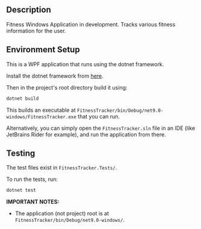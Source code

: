 ## Description
Fitness Windows Application in development. Tracks various fitness information for the user.

## Environment Setup
This is a WPF application that runs using the dotnet framework.

Install the dotnet framework from [here](https://dotnet.microsoft.com/en-us/download/dotnet-framework).

Then in the project's root directory build it using:

```bash
dotnet build
```

This builds an executable at `FitnessTracker/bin/Debug/net9.0-windows/FitnessTracker.exe` that you can run.

Alternatively, you can simply open the `FitnessTracker.sln` file in an IDE (like JetBrains Rider for example), and run the application from there.

## Testing
The test files exist in `FitnessTracker.Tests/`.

To run the tests, run:
```bash
dotnet test
```

**IMPORTANT NOTES:** 
- The application (not project) root is at `FitnessTracker/bin/Debug/net9.0-windows/`.
